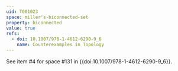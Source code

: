 ```yaml
---
uid: T001023
space: miller's-biconnected-set
property: biconnected
value: true
refs:
  - doi: 10.1007/978-1-4612-6290-9_6
    name: Counterexamples in Topology
---
```

See item #4 for space #131 in {{doi:10.1007/978-1-4612-6290-9_6}}.
